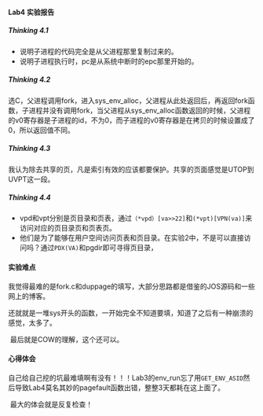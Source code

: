 #### Lab4 实验报告

##### Thinking 4.1

- 说明子进程的代码完全是从父进程那里复制过来的。
- 说明子进程执行时，pc是从系统中断时的epc那里开始的。

##### Thinking 4.2

​	选C，父进程调用fork，进入sys_env_alloc，父进程从此处返回后，再返回fork函数，子进程并没有调用fork，当父进程从sys_env_alloc函数返回的时候，父进程的v0寄存器是子进程的id，不为0，而子进程的v0寄存器是在拷贝的时候设置成了0，所以返回值不同。

##### Thinking 4.3

​	我认为除去共享的页，凡是索引有效的应该都要保护。共享的页面感觉是UTOP到UVPT这一段。

##### Thinking 4.4

- vpd和vpt分别是页目录和页表，通过`（*vpd）[va>>22]`和`(*vpt)[VPN(va)]`来访问对应的页目录页和页表页。
- 他们是为了能够在用户空间访问页表和页目录。在实验2中，不是可以直接访问吗？通过`PDX(VA)`和pgdir即可寻得页目录，

#### 实验难点

​	我觉得最难的是fork.c和duppage的填写，大部分思路都是借鉴的JOS源码和一些网上的博客。

​	还就就是一堆sys开头的函数，一开始完全不知道要填，知道了之后有一种崩溃的感觉，太多了。

​	最后就是COW的理解，这个还可以。

#### 心得体会

​	自己给自己挖的坑最难填啊有没有！！！Lab3的env_run忘了用`GET_ENV_ASID`然后导致Lab4莫名其妙的pagefault函数出错，整整3天都耗在这上面了。

​	最大的体会就是反复检查！